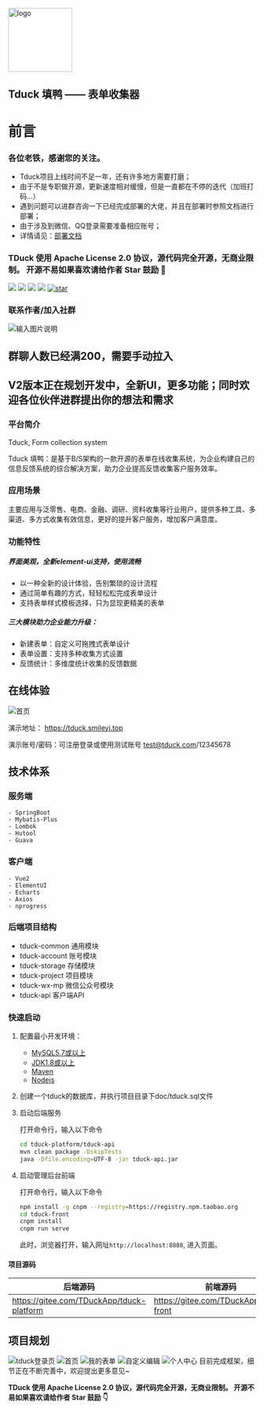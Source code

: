 <p></p>
<p></p>
<p align="left">
  <img alt="logo" src="https://images.gitee.com/uploads/images/2021/0120/114533_b7f16f5b_1674451.png" width="130" style="margin-bottom: 0px;">
</p>
<h2 align="left">Tduck 填鸭 —— 表单收集器</h2>

# 前言
### 各位老铁，感谢您的关注。
- Tduck项目上线时间不足一年，还有许多地方需要打磨；
- 由于不是专职做开源，更新速度相对缓慢，但是一直都在不停的迭代（加班打码...）
- 遇到问题可以进群咨询一下已经完成部署的大佬，并且在部署时参照文档进行部署；
- 由于涉及到微信、QQ登录需要准备相应账号；
- 详情请见：[部署文档](https://gitee.com/TDuckApp/tduck-platform/wikis/%E6%9C%AC%E5%9C%B0%E8%BF%90%E8%A1%8C?sort_id=3681729)
### TDuck 使用 Apache License 2.0 协议，源代码完全开源，无商业限制。 开源不易如果喜欢请给作者 Star 鼓励  :pray: 

![ ](https://img.shields.io/:license-apache-blue.svg)
![ ](https://img.shields.io/badge/JDK-1.8+-red.svg)
![ ](https://img.shields.io/badge/BY-SpringBoot-green)
![ ](https://img.shields.io/badge/front-vue%2Belement--ui-blue)
[![star](https://gitee.com/TDuckApp/tduck-platform/badge/star.svg?theme=white)](https://gitee.com/TDuckApp/tduck-platform/stargazers)
### 联系作者/加入社群
![输入图片说明](https://images.gitee.com/uploads/images/2021/0407/100054_10b7177d_1674451.png "微信截图_20210407095930.png")

## 群聊人数已经满200，需要手动拉入


## V2版本正在规划开发中，全新UI，更多功能；同时欢迎各位伙伴进群提出你的想法和需求
<p></p>

### 平台简介

Tduck,  Form collection system

Tduck 填鸭：是基于B/S架构的一款开源的表单在线收集系统，为企业构建自己的信息反馈系统的综合解决方案，助力企业提高反馈收集客户服务效率。


### 应用场景

主要应用与泛零售、电商、金融、调研、资料收集等行业用户，提供多种工具、多渠道、多方式收集有效信息，更好的提升客户服务，增加客户满意度。


### 功能特性
##### 界面美观，全新element-ui支持，使用流畅
- 以一种全新的设计体验，告别繁琐的设计流程
- 通过简单有趣的方式，轻轻松松完成表单设计
- 支持表单样式模板选择，只为显现更精美的表单

##### 三大模块助力企业能力升级：
- 新建表单：自定义可拖拽式表单设计
- 表单设置：支持多种收集方式设置
- 反馈统计：多维度统计收集的反馈数据


## 在线体验
![首页](https://images.gitee.com/uploads/images/2021/0120/121740_1fcdc627_1674451.png "屏幕截图.png")

演示地址：
 https://tduck.smileyi.top

演示账号/密码：可注册登录或使用测试账号  test@tduck.com/12345678

## 技术体系

### 服务端


```
- SpringBoot 
- Mybatis-Plus
- Lombok
- Hutool
- Guava
```


### 客户端

```
- Vue2
- ElementUI
- Echarts
- Axios
- nprogress
```



### 后端项目结构

-  tduck-common 通用模块
-  tduck-account 账号模块
-  tduck-storage 存储模块
-  tduck-project 项目模块
-  tduck-wx-mp  微信公众号模块
-  tduck-api 客户端API



### 快速启动


1. 配置最小开发环境：

   * [MySQL5.7或以上](https://dev.mysql.com/downloads/mysql/)
   * [JDK1.8或以上](http://www.oracle.com/technetwork/java/javase/overview/index.html)
   * [Maven](https://maven.apache.org/download.cgi)
   * [Nodejs](https://nodejs.org/en/download/)

2. 创建一个tduck的数据库，并执行项目目录下doc/tduck.sql文件

3. 启动后端服务

   打开命令行，输入以下命令

   ```bash
   cd tduck-platform/tduck-api
   mvn clean package -DskipTests
   java -Dfile.encoding=UTF-8 -jar tduck-api.jar
   ```

4. 启动管理后台前端

   打开命令行，输入以下命令

   ```bash
   npm install -g cnpm --registry=https://registry.npm.taobao.org
   cd tduck-front
   cnpm install
   cnpm run serve
   ```

   此时，浏览器打开，输入网址`http://localhost:8888`, 进入页面。


#### 项目源码

|   后端源码  |   前端源码  |
|--- | --- |
|  https://gitee.com/TDuckApp/tduck-platform   |  https://gitee.com/TDuckApp/tduck-front   |

## 项目规划
![tduck登录页](https://images.gitee.com/uploads/images/2021/0112/124009_1573a7c5_1674451.png "屏幕截图.png")
![首页](https://images.gitee.com/uploads/images/2021/0112/124033_27eb486e_1674451.png "屏幕截图.png")
![我的表单](https://images.gitee.com/uploads/images/2021/0112/124102_c1615270_1674451.png "屏幕截图.png")
![自定义编辑](https://images.gitee.com/uploads/images/2021/0112/124136_db03b4ce_1674451.png "屏幕截图.png")
![个人中心](https://images.gitee.com/uploads/images/2021/0308/141425_b5cf7846_1674451.png "微信截图_20210308141340.png")
目前完成框架，细节正在不断完善中，欢迎提出更多意见~


**TDuck 使用 Apache License 2.0 协议，源代码完全开源，无商业限制。 
开源不易如果喜欢请给作者 Star 鼓励 👇**
